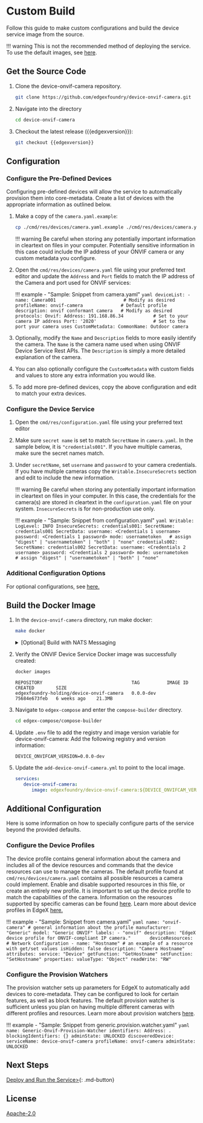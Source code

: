 # Custom Build

Follow this guide to make custom configurations and build the device service image from the source.

!!! warning
      This is not the recommended method of deploying the service. To use the default images, see [here](./deployment.md).

## Get the Source Code

1. Clone the device-onvif-camera repository.
   ```bash
   git clone https://github.com/edgexfoundry/device-onvif-camera.git
   ```
   
2. Navigate into the directory
   ```bash
   cd device-onvif-camera
   ```

3. Checkout the latest release ({{edgexversion}}):
   ```bash
   git checkout {{edgexversion}}
   ```

## Configuration

### Configure the Pre-Defined Devices

Configuring pre-defined devices will allow the service to automatically provision them into core-metadata. Create a list of devices with the appropriate information as outlined below.

1. Make a copy of the `camera.yaml.example`:  
   ```bash
   cp ./cmd/res/devices/camera.yaml.example ./cmd/res/devices/camera.yaml
   ```

    !!! warning
        Be careful when storing any potentially important information in cleartext on files in your computer. Potentially sensitive information in this case could include the IP address of your ONVIF camera or any custom metadata you configure.

2. Open the `cmd/res/devices/camera.yaml` file using your preferred text editor and update the `Address` and `Port` fields to match the IP address of the Camera and port used for ONVIF services:
    
    !!! example - "Sample: Snippet from camera.yaml"
        ```yaml
        deviceList:
        - name: Camera001                         # Modify as desired
           profileName: onvif-camera              # Default profile
           description: onvif conformant camera   # Modify as desired
           protocols:
              Onvif:
                 Address: 191.168.86.34           # Set to your camera IP address
                 Port: '2020'                     # Set to the port your camera uses
              CustomMetadata:
                 CommonName: Outdoor camera
        ```

3. Optionally, modify the `Name` and `Description` fields to more easily identify the camera. The `Name` is the camera name used when using ONVIF Device Service Rest APIs. The `Description` is simply a more detailed explanation of the camera.
4. You can also optionally configure the `CustomMetadata` with custom fields and values to store any extra information you would like.

5. To add more pre-defined devices, copy the above configuration and edit to match your extra devices.


### Configure the Device Service
1. Open the `cmd/res/configuration.yaml` file using your preferred text editor

2. Make sure `secret name` is set to match `SecretName` in `camera.yaml`. In the sample below, it is `"credentials001"`. If you have multiple cameras, make sure the secret names match.
 
3. Under `secretName`, set `username` and `password` to your camera credentials. If you have multiple cameras copy the `Writable.InsecureSecrets` section and edit to include the new information.

    !!! warning
        Be careful when storing any potentially important information in cleartext on files in your computer. In this case, the credentials for the camera(s) are stored in cleartext in the `configuration.yaml` file on your system.
        `InsecureSecrets` is for non-production use only.

    !!! example - "Sample: Snippet from configuration.yaml"
        ```yaml
        Writable:
        LogLevel: INFO
        InsecureSecrets:
           credentials001:
              SecretName: credentials001
              SecretData:
                 username: <Credentials 1 username>
                 password: <Credentials 1 password>
                 mode: usernametoken   # assign "digest" | "usernametoken" | "both" | "none"
           credentials002:
              SecretName: credentials002
              SecretData:
                 username: <Credentials 2 username>
                 password: <Credentials 2 password>
                 mode: usernametoken    # assign "digest" | "usernametoken" | "both" | "none"
        ```

### Additional Configuration Options
For optional configurations, see [here.](#additional-configuration)

## Build the Docker Image

1. In the `device-onvif-camera` directory, run make docker:
      ```bash
      make docker
      ```
      <details>
      <summary>[Optional] Build with NATS Messaging</summary>
            Currently, the NATS Messaging capability (NATS MessageBus) is opt-in at build time. This means that the published Docker image does not include the NATS messaging capability. To build the docker image using NATS, run make docker-nats:
            ```bash
            make docker-nats
            ```
            See [Compose Builder](https://github.com/edgexfoundry/edgex-compose/tree/{{edgexversion}}/compose-builder#gen) `nat-bus` option to generate compose file for NATS and local dev images.
      </details>

2. Verify the ONVIF Device Service Docker image was successfully created:
      ```bash
      docker images
      ```
      ```docker
      REPOSITORY                                 TAG          IMAGE ID       CREATED        SIZE
      edgexfoundry-holding/device-onvif-camera   0.0.0-dev    75684e673feb   6 weeks ago    21.3MB
      ```   

3. Navigate to `edgex-compose` and enter the `compose-builder` directory.     
      ```bash
      cd edgex-compose/compose-builder
   ```

4. Update `.env` file to add the registry and image version variable for device-onvif-camera:
      Add the following registry and version information:
      ```env
      DEVICE_ONVIFCAM_VERSION=0.0.0-dev
      ```

5. Update the `add-device-onvif-camera.yml` to point to the local image.
      ```yml
      services:
         device-onvif-camera:
            image: edgexfoundry/device-onvif-camera:${DEVICE_ONVIFCAM_VERSION}
      ```

## Additional Configuration

Here is some information on how to specially configure parts of the service beyond the provided defaults.  

### Configure the Device Profiles

The device profile contains general information about the camera and includes all of the device resources and commands that the device resources can use to manage the cameras. The default profile found at `cmd/res/devices/camera.yaml` contains all possible resources a camera could implement. Enable and disable supported resources in this file, or create an entirely new profile. It is important to set up the device profile to match the capabilities of the camera. Information on the resources supported by specific cameras can be found [here](../supplementary-info/ONVIF-protocol.md#tested-onvif-cameras). Learn more about device profiles in EdgeX [here.](../../../../profile/Ch-DeviceProfile)

!!! example - "Sample: Snippet from camera.yaml"
       ```yaml
       name: "onvif-camera" # general information about the profile
       manufacturer:  "Generic"
       model: "Generic ONVIF"
       labels:
         - "onvif"
       description: "EdgeX device profile for ONVIF-compliant IP camera."      
       deviceResources:
         # Network Configuration
         - name: "Hostname" # an example of a resource with get/set values
           isHidden: false
           description: "Camera Hostname"
           attributes:
             service: "Device"
             getFunction: "GetHostname"
             setFunction: "SetHostname"
           properties:
             valueType: "Object"
             readWrite: "RW"
       ```

### Configure the Provision Watchers

The provision watcher sets up parameters for EdgeX to automatically add devices to core-metadata. They can be configured to look for certain features, as well as block features. The default provision watcher is sufficient unless you plan on having multiple different cameras with different profiles and resources. Learn more about provision watchers [here](../../../../core/metadata/GettingStarted.md#provision-watcher).
 
!!! example - "Sample: Snippet from generic.provision.watcher.yaml"
    ```yaml
    name: Generic-Onvif-Provision-Watcher
    identifiers:
      Address: .
    blockingIdentifiers: {}
    adminState: UNLOCKED
    discoveredDevice:
        serviceName: device-onvif-camera
        profileName: onvif-camera
        adminState: UNLOCKED
    ```

## Next Steps
[Deploy and Run the Service>](./deployment.md){: .md-button}

## License

[Apache-2.0](https://github.com/edgexfoundry-holding/device-onvif-camera/blob/{{edgexversion}}/LICENSE)
